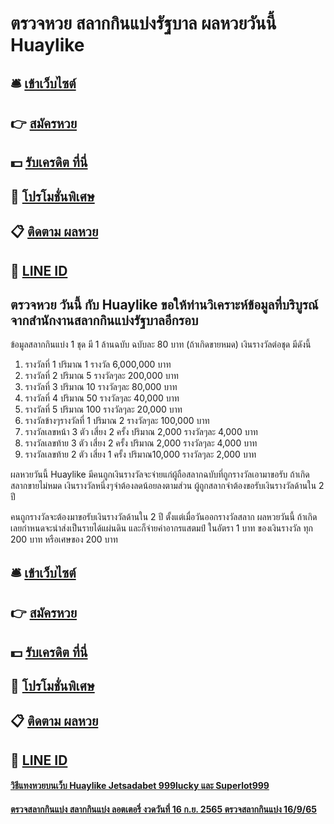 # ตรวจหวย สลากกินแบ่งรัฐบาล ผลหวยวันนี้ Huaylike

## 🛎 [เข้าเว็บไซต์](https://bit.ly/3eS1aha)
## 👉 [สมัครหวย](https://bit.ly/3eS1aha)
## 💵 [รับเครดิต ที่นี่](https://bit.ly/3Uc3ShI)
## 👑 [โปรโมชั่นพิเศษ](https://bit.ly/3Uc3ShI)
## 📋 [ติดตาม ผลหวย](https://bit.ly/3Uc3ShI)
## 📱 [LINE ID](https://bit.ly/3Uc3ShI)

## ตรวจหวย วันนี้ กับ Huaylike ขอให้ท่านวิเคราะห์ข้อมูลที่บริบูรณ์จากสำนักงานสลากกินแบ่งรัฐบาลอีกรอบ
ข้อมูลสลากกินแบ่ง 1 ชุด มี 1 ล้านฉบับ ฉบับละ 80 บาท (ถ้าเกิดขายหมด) เงินรางวัลต่อชุด มีดังนี้
1. รางวัลที่ 1 ปริมาณ 1 รางวัล 6,000,000 บาท
2. รางวัลที่ 2 ปริมาณ 5 รางวัลๆละ 200,000 บาท
3. รางวัลที่ 3 ปริมาณ 10 รางวัลๆละ 80,000 บาท
4. รางวัลที่ 4 ปริมาณ 50 รางวัลๆละ 40,000 บาท
5. รางวัลที่ 5 ปริมาณ 100 รางวัลๆละ 20,000 บาท
6. รางวัลข้างๆรางวัลที่ 1 ปริมาณ 2 รางวัลๆละ 100,000 บาท
7. รางวัลเลขหน้า 3 ตัว เสี่ยง 2 ครั้ง ปริมาณ 2,000 รางวัลๆละ 4,000 บาท
8. รางวัลเลขท้าย 3 ตัว เสี่ยง 2 ครั้ง ปริมาณ 2,000 รางวัลๆละ 4,000 บาท
9. รางวัลเลขท้าย 2 ตัว เสี่ยง 1 ครั้ง ปริมาณ10,000 รางวัลๆละ 2,000 บาท

ผลหวยวันนี้ Huaylike มีคนถูกเงินรางวัลจะจ่ายแก่ผู้ถือสลากฉบับที่ถูกรางวัลเอามาขอรับ ถ้าเกิดสลากขายไม่หมด เงินรางวัลหนึ่งๆจำต้องลดน้อยลงตามส่วน ผู้ถูกสลากจำต้องขอรับเงินรางวัลด้านใน 2 ปี

คนถูกรางวัลจะต้องมาขอรับเงินรางวัลด้านใน 2 ปี ตั้งแต่เมื่อวันออกรางวัลสลาก ผลหวยวันนี้ ถ้าเกิดเลยกำหนดจะนำส่งเป็นรายได้แผ่นดิน และก็จ่ายค่าอากรแสตมป์ ในอัตรา 1 บาท ของเงินรางวัล ทุก 200 บาท หรือเศษของ 200 บาท

## 🛎 [เข้าเว็บไซต์](https://bit.ly/3eS1aha)
## 👉 [สมัครหวย](https://bit.ly/3eS1aha)
## 💵 [รับเครดิต ที่นี่](https://bit.ly/3Uc3ShI)
## 👑 [โปรโมชั่นพิเศษ](https://bit.ly/3Uc3ShI)
## 📋 [ติดตาม ผลหวย](https://bit.ly/3Uc3ShI)
## 📱 [LINE ID](https://bit.ly/3Uc3ShI)

#### [วิธีแทงหวยบนเว็บ Huaylike Jetsadabet 999lucky และ Superlot999](https://atom.io/themes/วิธีแทงหวยบนเว็บ%20Huaylike%20Jetsadabet%20999lucky%20และ%20Superlot999)
#### [ตรวจสลากกินแบ่ง สลากกินแบ่ง ลอตเตอรี่ งวดวันที่ 16 ก.ย. 2565 ตรวจสลากกินแบ่ง 16/9/65](https://atom.io/themes/ตรวจสลากกินแบ่ง%20สลากกินแบ่ง%20ลอตเตอรี่%20งวดวันที่%2016%20ก.ย.%202565%20ตรวจสลากกินแบ่ง%2016/9/65)